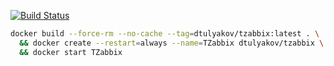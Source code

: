 [![Build Status](https://travis-ci.org/dtulyakov/docker-tzabbix.svg?branch=master)](https://travis-ci.org/dtulyakov/docker-tzabbix)

```BASH
docker build --force-rm --no-cache --tag=dtulyakov/tzabbix:latest . \
  && docker create --restart=always --name=TZabbix dtulyakov/tzabbix \
  && docker start TZabbix
```
